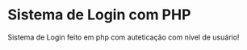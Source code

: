 <h1>Sistema de Login com PHP</h1>

<p>
    Sistema de Login feito em php com auteticação com nível de usuário!
</p>